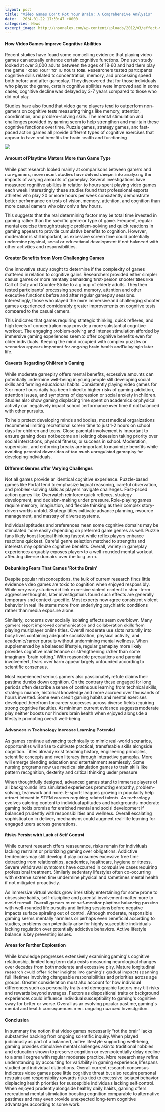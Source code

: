 ```yaml
---
layout: post
title: "Video Games Don't Rot Your Brain: A Comprehensive Analysis"
date:   2024-01-22 17:50:47 +0000
categories: News
excerpt_image: http://ansonalex.com/wp-content/uploads/2012/03/effect-video-games-brain-infographic.png
---
```

#### How Video Games Improve Cognitive Abilities

Recent studies have found some compelling evidence that playing video games can actually enhance certain cognitive functions. One such study looked at over 3,000 adults between the ages of 18-60 and had them play the game "Road Tour" for 10 hours total. Researchers tested participants' cognitive skills related to concentration, memory, and processing speed both before and after gameplay. They discovered that for those individuals who played the game, certain cognitive abilities were improved and in some cases, cognitive decline was delayed by 3-7 years compared to those who did not play. 

Studies have also found that video game players tend to outperform non-gamers on cognitive tests measuring things like memory, attention, coordination, and problem-solving skills. The mental stimulation and challenges provided by gaming seem to help strengthen and maintain these cognitive functions over time. Puzzle games, strategy games, and fast-paced action games all provide different types of cognitive exercises that appear to have real benefits for brain health and functioning.


![](http://ansonalex.com/wp-content/uploads/2012/03/effect-video-games-brain-infographic.png)
#### Amount of Playtime Matters More than Game Type

While past research looked mainly at comparisons between gamers and non-gamers, more recent studies have delved deeper into analyzing the impacts of varying amounts of gameplay. Several investigations have measured cognitive abilities in relation to hours spent playing video games each week. Interestingly, these studies found that professional esports athletes who play 20 or more hours per week consistently demonstrate better performance on tests of vision, memory, attention, and cognition than more casual gamers who play only a few hours. 

This suggests that the real determining factor may be total time invested in gaming rather than the specific genre or type of game. Frequent, regular mental exercise through strategic problem-solving and quick reactions in gaming appears to provide cumulative benefits to cognition. However, moderation is still important, as excessive screen time could potentially undermine physical, social or educational development if not balanced with other activities and responsibilities.

#### Greater Benefits from More Challenging Games

One innovative study sought to determine if the complexity of games mattered in relation to cognitive gains. Researchers provided either simpler casual games or more mentally demanding first-person shooter titles like Call of Duty and Counter-Strike to a group of elderly adults. They then tested participants' processing speed, memory, attention and other executive functions before and after regular gameplay sessions. Interestingly, those who played the more immersive and challenging shooter games experienced considerably greater improvements on cognitive tests compared to the casual gamers. 

This indicates that games requiring strategic thinking, quick reflexes, and high levels of concentration may provide a more substantial cognitive workout. The engaging problem-solving and intense stimulation afforded by immersive gaming experiences seem to offer cognitive benefits even for older individuals. Keeping the mind occupied with complex puzzles or scenarios appears important for ongoing brain health andDelayingin later life.

#### Caveats Regarding Children's Gaming 

While moderate gameplay offers mental benefits, excessive amounts can potentially undermine well-being in young people still developing social skills and forming educational habits. Consistently playing video games for 3 or more hours daily has been linked to higher risks of gaming addiction, attention issues, and symptoms of depression or social anxiety in children. Studies also show gaming displacing time spent on academics or physical activity can negatively impact school performance over time if not balanced with other pursuits.

To help protect developing minds and bodies, most medical organizations recommend limiting recreational screen time to just 1-2 hours on school days for children and teens. Close parental involvement is important to ensure gaming does not become an isolating obsession taking priority over social interactions, physical fitness, or success in school. Moderation, supervision, and enforcing breaks are important to maximize benefits while avoiding potential downsides of too much unregulated gameplay for developing individuals.

#### Different Genres offer Varying Challenges  

Not all games provide an identical cognitive experience. Puzzle-based games like Portal tend to emphasize logical reasoning, careful observation, and problem-solving skills as players navigate challenges. Fast-paced action games like Overwatch reinforce quick reflexes, strategy development, and decision-making under pressure. Role-playing games require memory, imagination, and flexible thinking as their complex story-driven worlds unfold. Strategy titles cultivate advance planning, resource management, and mastery of diverse systems.

Individual aptitudes and preferences mean some cognitive domains may be stimulated more easily depending on preferred game genres as well. Puzzle fans likely boost logical thinking fastest while reflex players enhance reactions quickest. Careful genre selection matched to strengths and interests may optimize cognitive benefits. Overall, variety in gameplay experiences arguably exposes players to a well-rounded mental workout affecting diverse domains over the long term.

#### Debunking Fears That Games 'Rot the Brain'

Despite popular misconceptions, the bulk of current research finds little evidence video games are toxic to cognition when enjoyed responsibly. While very early studies did link excessive violent content to short-term aggressive thoughts, later investigations found such effects are generally temporary and context-specific. Most experts now agree consistent violent behavior in real life stems more from underlying psychiatric conditions rather than media exposure alone. 

Similarly, concerns over socially isolating effects seem overblown. Many gamers report improved communication and collaboration skills from playing multiplayer online titles. Overall moderate use slots naturally into busy lives containing adequate socialization, physical activity, and academic/career pursuits without undermining mental wellness. When supplemented by a balanced lifestyle, regular gameplay more likely provides cognitive maintenance or strengthening rather than some imaginary “brain rotting.” With reasonable precautions and parental involvement, fears over harm appear largely unfounded according to scientific consensus. 

Most experienced serious gamers also passionately refute claims their pastime dumbs down cognition. On the contrary those engaged for long periods often describe a sense of continuous learning from technical skills, strategic nuance, historical knowledge and more accrued over thousands of hours invested. Some even credit gaming habits and mental exercises developed therefrom for career successes across diverse fields requiring strong cognitive faculties. At minimum current evidence suggests moderate play neither boosts nor hinders brain health when enjoyed alongside a lifestyle promoting overall well-being.

#### Advances in Technology Increase Learning Potential

As games continue advancing technically to mimic real-world scenarios, opportunities will arise to cultivate practical, transferable skills alongside cognition. Titles already exist teaching history, engineering principles, scientific concepts and even literacy through interactive gameplay. More will emerge blending education and entertainment seamlessly. Some nursing programs now use medical simulation games to train skills like pattern recognition, dexterity and critical thinking under pressure. 

When thoughtfully designed, advanced games stand to immerse players of all backgrounds into simulated experiences promoting empathy, problem-solving, teamwork and more. E-sports leagues growing in popularity help attract interest in STEM careers requiring related talents. As technology evolves catering content to individual aptitudes and backgrounds, moderate gaming holds promise for enriched mental and social development if balanced prudently with responsibilities and wellness. Overall escalating sophistication in delivery mechanisms could augment real-life learning for engaged users across generations.

#### Risks Persist with Lack of Self Control

While current research offers reassurance, risks remain for individuals lacking restraint or prioritizing gaming over obligations. Addictive tendencies may still develop if play consumes excessive free time detracting from relationships, academics, healthcare, hygiene or fitness. Severe withdrawal symptoms have occurred in compulsive cases requiring professional treatment. Similarly sedentary lifestyles often co-occurring with extreme screen time undermine physical and sometimes mental health if not mitigated proactively. 

As immersive virtual worlds grow irresistibly entertaining for some prone to obsessive habits, self-discipline and parental involvement matter more to avoid turmoil. Overall gamers must self-monitor playtime balancing passion with well-rounded life pursuits and limiting sessions before negative impacts surface spiraling out of control. Although moderate, responsible gaming seems mentally harmless or perhaps even beneficial according to studies, problems can potentially arise for highly susceptible individuals lacking regulation over potentially addictive behaviors. Active lifestyle balance is key preventing issues. 

#### Areas for Further Exploration

While knowledge progresses extensively examining gaming's cognitive relationship, limited long-term data exists measuring neurological changes over decades from both moderate and excessive play. Mature longitudinal research could offer richer insights into gaming's gradual impacts spanning full lifetimes involving changeable responsibilities and priorities across age groups. Greater consideration must also account for how individual differences such as personality traits and demographic factors may tilt risks and rewards beyond averages. Factors as dispositional traits or background experiences could influence individual susceptibility to gaming's cognitive sway for better or worse. Overall as an evolving popular pastime, gaming's mental and health consequences merit ongoing nuanced investigation.

#### Conclusion

In summary the notion that video games necessarily “rot the brain” lacks substantive backing from ongoing scientific inquiry. When played judiciously as part of a balanced, active lifestyle supporting well-being, gaming provides stimulative mental challenges akin to traditional hobbies and education shown to preserve cognition or even potentially delay decline to a small degree with regular moderate practice. More research may refine understanding by accounting for variability in gaming experience, lifespans studied and individual distinctions. Overall current research consensus indicates video games pose little cognitive threat but also require personal restraint and responsibility towards risks tied to excessive isolated behavior displacing health priorities for susceptible individuals lacking self-control. When enjoyed prudently alongside healthy daily habits, gaming offers recreational mental stimulation boosting cognition comparable to alternative pastimes and may even provide unexpected long-term cognitive advantages according to some work.